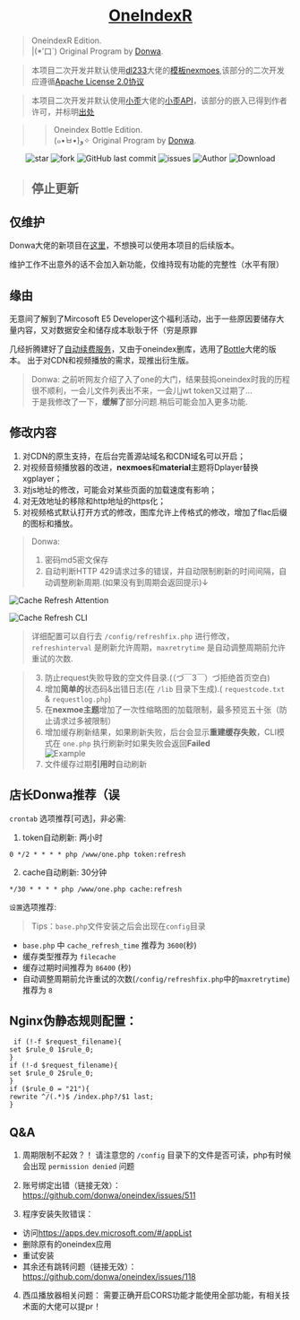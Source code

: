 <h1 align="center"><a href="https://github.com/xqymain/OneIndexR" target="_blank">OneIndexR</a></h1>

> OneindexR Edition.<br>
> |(*′口`) Original Program by [Donwa](https://github.com/donwa). 

> 本项目二次开发并默认使用[dl233](https://github.com/dl233)大佬的[模板nexmoes](https://github.com/dl233/OneIndex-theme-nexmoes),该部分的二次开发应遵循[Apache License 2.0协议](http://www.apache.org/licenses/LICENSE-2.0)

> 本项目二次开发并默认使用[小歪](https://www.ixiaowai.cn/)大佬的[小歪API](https://api.ixiaowai.cn/)，该部分的嵌入已得到作者许可，并标明[出处](https://blog.ixiaowai.cn/zyym/750.html)

>> Oneindex Bottle Edition.<br>
>> (๑•̀ㅂ•́)و✧  Original Program by [Donwa](https://github.com/donwa/oneindex). 

<p align="center">
<img alt="star" src="https://img.shields.io/github/stars/xqymain/OneIndexR.svg"/>
<img alt="fork" src="https://img.shields.io/github/forks/xqymain/OneIndexR.svg"/>
<img alt="GitHub last commit" src="https://img.shields.io/github/last-commit/xqymain/OneIndexR.svg?label=commits">
<img alt="issues" src="https://img.shields.io/github/issues/xqymain/OneIndexR.svg"/>
<img alt="Author" src="https://img.shields.io/badge/author-xqymain-red.svg"/>
<img alt="Download" src="https://img.shields.io/badge/download-85.2KB-brightgreen.svg"/>
</p>

> ## 停止更新
## 仅维护
Donwa大佬的新项目在[这里](https://github.com/SomeBottle/OdIndex)，不想换可以使用本项目的后续版本。

维护工作不出意外的话不会加入新功能，仅维持现有功能的完整性（水平有限）

## 缘由  
无意间了解到了Mircosoft E5 Developer这个福利活动，出于一些原因要储存大量内容，又对数据安全和储存成本耿耿于怀（穷是原罪

几经折腾建好了[自动续费服务](https://github.com/xqymain/RenewMircosoftE5)，又由于oneindex删库，选用了[Bottle](https://github.com/SomeBottle/OneIndex)大佬的版本。
出于对CDN和视频播放的需求，现推出衍生版。

> Donwa:
> 之前听网友介绍了入了one的大门，结果鼓捣oneindex时我的历程很不顺利，一会儿文件列表出不来，一会儿jwt token又过期了...   
> 于是我修改了一下，**缓解了**部分问题.稍后可能会加入更多功能.  

## 修改内容
1. 对CDN的原生支持，在后台完善源站域名和CDN域名可以开启；
2. 对视频音频播放器的改进，**nexmoes**和**material**主题将Dplayer替换xgplayer；
3. 对js地址的修改，可能会对某些页面的加载速度有影响；
4. 对无效地址的移除和http地址的https化；
5. 对视频格式默认打开方式的修改，图库允许上传格式的修改，增加了flac后缀的图标和播放。

> Donwa:
> 1. 密码md5密文保存  
> 2. 自动判断HTTP 429请求过多的错误，并自动限制刷新的时间间隔，自动调整刷新周期.(如果没有到周期会返回提示)↓
  
  ![Cache Refresh Attention](https://ww2.sinaimg.cn/large/ed039e1fgy1g1dncyfprgj20iw0acwee)  
  
  ![Cache Refresh CLI](https://ww2.sinaimg.cn/large/ed039e1fgy1g1dnd9mrelj20dq02bt8l)  
  
>  详细配置可以自行去 `/config/refreshfix.php` 进行修改，`refreshinterval` 是刷新允许周期，`maxretrytime` 是自动调整周期前允许重试的次数.  
  
> 3. 防止request失败导致的空文件目录.(（づ￣3￣）づ拒绝首页空白)   
> 4. 增加**简单的**状态码&出错日志(在 `/lib` 目录下生成).( `requestcode.txt` & `requestlog.php`)  
> 5. 在**nexmoe主题**增加了一次性缩略图的加载限制，最多预览五十张（防止请求过多被限制）  
> 6. 增加缓存刷新结果，如果刷新失败，后台会显示**重建缓存失败**，CLI模式在 `one.php` 执行刷新时如果失败会返回**Failed**  
  ![Example](https://ww2.sinaimg.cn/large/ed039e1fgy1g15sddvme4j20bg0650sh)  
> 7. 文件缓存过期**引用时**自动刷新   

## 店长Donwa推荐（误  
`crontab` 选项推荐[可选]，非必需:
1. token自动刷新: 两小时

```
0 */2 * * * * php /www/one.php token:refresh
```

2. cache自动刷新: 30分钟

```
*/30 * * * * php /www/one.php cache:refresh
```
`设置`选项推荐:
> Tips：`base.php`文件安装之后会出现在`config`目录
- `base.php` 中 `cache_refresh_time` 推荐为 `3600`(秒)
- 缓存类型推荐为 `filecache`
- 缓存过期时间推荐为 `86400` (秒)
- 自动调整周期前允许重试的次数(`/config/refreshfix.php`中的`maxretrytime`)推荐为  `8`  
 
## Nginx伪静态规则配置： 
```
 if (!-f $request_filename){  
set $rule_0 1$rule_0;  
}  
if (!-d $request_filename){  
set $rule_0 2$rule_0;  
}  
if ($rule_0 = "21"){  
rewrite ^/(.*)$ /index.php?/$1 last;  
}  
```

## Q&A
1. 周期限制不起效？！
     请注意您的 `/config` 目录下的文件是否可读，php有时候会出现 `permission denied` 问题  

2. 账号绑定出错（链接无效）：  
 <https://github.com/donwa/oneindex/issues/511>   

3. 程序安装失败错误：
 * 访问<https://apps.dev.microsoft.com/#/appList>  
 * 删除原有的oneindex应用  
 * 重试安装  
 * 其余还有跳转问题（链接无效）： <https://github.com/donwa/oneindex/issues/118>  

4. 西瓜播放器相关问题：
     需要正确开启CORS功能才能使用全部功能，有相关技术面的大佬可以提pr！
